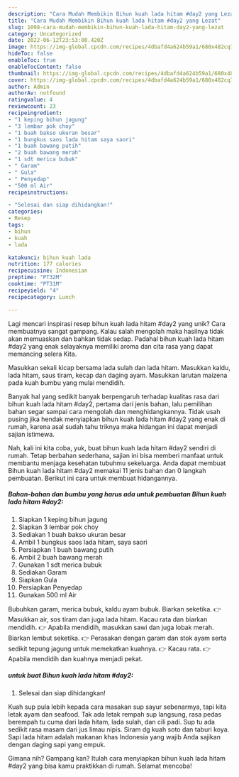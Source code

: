 ```yaml
---
description: "Cara Mudah Membikin Bihun kuah lada hitam #day2 yang Lezat"
title: "Cara Mudah Membikin Bihun kuah lada hitam #day2 yang Lezat"
slug: 1098-cara-mudah-membikin-bihun-kuah-lada-hitam-day2-yang-lezat
category: Uncategorized
date: 2022-06-12T23:53:00.420Z
image: https://img-global.cpcdn.com/recipes/4dbafd4a624b59a1/680x482cq70/bihun-kuah-lada-hitam-day2-foto-resep-utama.jpg
hideToc: false
enableToc: true
enableTocContent: false
thumbnail: https://img-global.cpcdn.com/recipes/4dbafd4a624b59a1/680x482cq70/bihun-kuah-lada-hitam-day2-foto-resep-utama.jpg
cover: https://img-global.cpcdn.com/recipes/4dbafd4a624b59a1/680x482cq70/bihun-kuah-lada-hitam-day2-foto-resep-utama.jpg
author: Admin
authorAv: notfound
ratingvalue: 4
reviewcount: 23
recipeingredient:
- "1 keping bihun jagung"
- "3 lembar pok choy"
- "1 buah bakso ukuran besar"
- "1 bungkus saos lada hitam saya saori"
- "1 buah bawang putih"
- "2 buah bawang merah"
- "1 sdt merica bubuk"
- " Garam"
- " Gula"
- " Penyedap"
- "500 ml Air"
recipeinstructions:

- "Selesai dan siap dihidangkan!"
categories:
- Resep
tags:
- bihun
- kuah
- lada

katakunci: bihun kuah lada 
nutrition: 177 calories
recipecuisine: Indonesian
preptime: "PT32M"
cooktime: "PT31M"
recipeyield: "4"
recipecategory: Lunch

---
```





Lagi mencari inspirasi resep bihun kuah lada hitam #day2 yang unik? Cara membuatnya sangat gampang. Kalau salah mengolah maka hasilnya tidak akan memuaskan dan bahkan tidak sedap. Padahal bihun kuah lada hitam #day2 yang enak selayaknya memiliki aroma dan cita rasa yang dapat memancing selera Kita.





Masukkan sekali kicap bersama lada sulah dan lada hitam. Masukkan kaldu, lada hitam, saus tiram, kecap dan daging ayam. Masukkan larutan maizena pada kuah bumbu yang mulai mendidih.

Banyak hal yang sedikit banyak berpengaruh terhadap kualitas rasa dari bihun kuah lada hitam #day2, pertama dari jenis bahan, lalu pemilihan bahan segar sampai cara mengolah dan menghidangkannya. Tidak usah pusing jika hendak menyiapkan bihun kuah lada hitam #day2 yang enak di rumah, karena asal sudah tahu triknya maka hidangan ini dapat menjadi sajian istimewa.






Nah, kali ini kita coba, yuk, buat bihun kuah lada hitam #day2 sendiri di rumah. Tetap berbahan sederhana, sajian ini bisa memberi manfaat untuk membantu menjaga kesehatan tubuhmu sekeluarga. Anda dapat membuat Bihun kuah lada hitam #day2 memakai 11 jenis bahan dan 0 langkah pembuatan. Berikut ini cara untuk membuat hidangannya.

<!--inarticleads1-->

##### Bahan-bahan dan bumbu yang harus ada untuk pembuatan Bihun kuah lada hitam #day2:

1. Siapkan 1 keping bihun jagung
1. Siapkan 3 lembar pok choy
1. Sediakan 1 buah bakso ukuran besar
1. Ambil 1 bungkus saos lada hitam, saya saori
1. Persiapkan 1 buah bawang putih
1. Ambil 2 buah bawang merah
1. Gunakan 1 sdt merica bubuk
1. Sediakan  Garam
1. Siapkan  Gula
1. Persiapkan  Penyedap
1. Gunakan 500 ml Air


Bubuhkan garam, merica bubuk, kaldu ayam bubuk. Biarkan seketika. 👉 Masukkan air, sos tiram dan juga lada hitam. Kacau rata dan biarkan mendidih. 👉 Apabila mendidih, masukkan sawi dan juga lobak merah. Biarkan lembut seketika. 👉 Perasakan dengan garam dan stok ayam serta sedikit tepung jagung untuk memekatkan kuahnya. 👉 Kacau rata. 👉 Apabila mendidih dan kuahnya menjadi pekat. 

<!--inarticleads2-->

#####  untuk buat Bihun kuah lada hitam #day2:


1. Selesai dan siap dihidangkan!

Kuah sup pula lebih kepada cara masakan sup sayur sebenarmya, tapi kita letak ayam dan seafood. Tak ada letak rempah sup langsung, rasa pedas berempah tu cuma dari lada hitam, lada sulah, dan cili padi. Sup tu ada sedikit rasa masam dari jus limau nipis. Siram dg kuah soto dan taburi koya. Sapi lada hitam adalah makanan khas Indonesia yang wajib Anda sajikan dengan daging sapi yang empuk. 

Gimana nih? Gampang kan? Itulah cara menyiapkan bihun kuah lada hitam #day2 yang bisa kamu praktikkan di rumah. Selamat mencoba!
